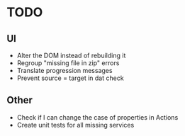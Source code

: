 # TODO

## UI

* Alter the DOM instead of rebuilding it
* Regroup "missing file in zip" errors
* Translate progression messages
* Prevent source = target in dat check

## Other

* Check if I can change the case of properties in Actions
* Create unit tests for all missing services
